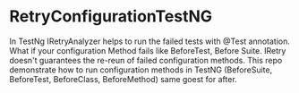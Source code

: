 # RetryConfigurationTestNG
In TestNg IRetryAnalyzer helps to run the failed tests with @Test annotation. What if your configuration Method fails like BeforeTest, Before Suite. IRetry doesn't guarantees the re-reun of failed configuration methods. This repo demonstrate how to run configuration methods in TestNG (BeforeSuite, BeforeTest, BeforeClass, BeforeMethod) same goest for after.
